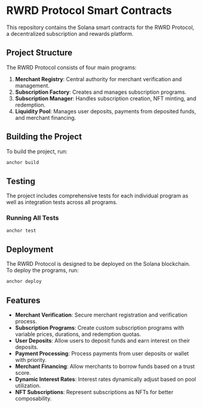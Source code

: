 # RWRD Protocol Smart Contracts

This repository contains the Solana smart contracts for the RWRD Protocol, a decentralized subscription and rewards platform.

## Project Structure

The RWRD Protocol consists of four main programs:

1. **Merchant Registry**: Central authority for merchant verification and management.
2. **Subscription Factory**: Creates and manages subscription programs.
3. **Subscription Manager**: Handles subscription creation, NFT minting, and redemption.
4. **Liquidity Pool**: Manages user deposits, payments from deposited funds, and merchant financing.

## Building the Project

To build the project, run:

```bash
anchor build
```

## Testing

The project includes comprehensive tests for each individual program as well as integration tests across all programs.

### Running All Tests

```bash
anchor test
```


## Deployment

The RWRD Protocol is designed to be deployed on the Solana blockchain. To deploy the programs, run:

```bash
anchor deploy
```

## Features

- **Merchant Verification**: Secure merchant registration and verification process.
- **Subscription Programs**: Create custom subscription programs with variable prices, durations, and redemption quotas.
- **User Deposits**: Allow users to deposit funds and earn interest on their deposits.
- **Payment Processing**: Process payments from user deposits or wallet with priority.
- **Merchant Financing**: Allow merchants to borrow funds based on a trust score.
- **Dynamic Interest Rates**: Interest rates dynamically adjust based on pool utilization.
- **NFT Subscriptions**: Represent subscriptions as NFTs for better composability. 